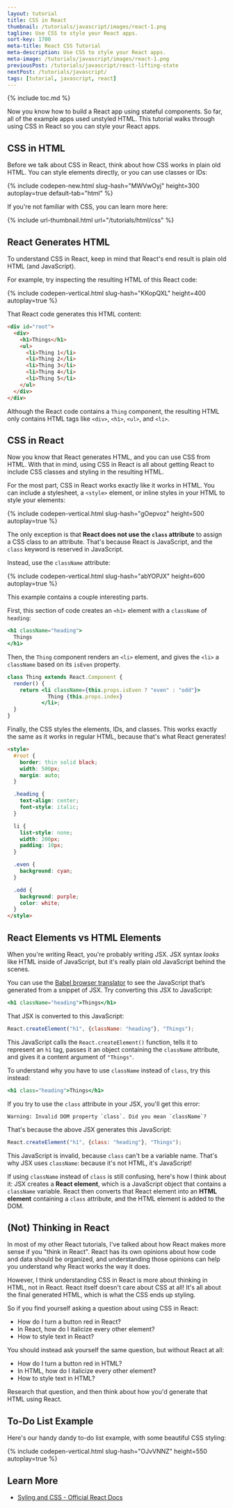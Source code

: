 ```yaml
---
layout: tutorial
title: CSS in React
thumbnail: /tutorials/javascript/images/react-1.png
tagline: Use CSS to style your React apps.
sort-key: 1700
meta-title: React CSS Tutorial
meta-description: Use CSS to style your React apps.
meta-image: /tutorials/javascript/images/react-1.png
previousPost: /tutorials/javascript/react-lifting-state
nextPost: /tutorials/javascript/
tags: [tutorial, javascript, react]
---
```


{% include toc.md %}

Now you know how to build a React app using stateful components. So far, all of the example apps used unstyled HTML. This tutorial walks through using CSS in React so you can style your React apps.

## CSS in HTML

Before we talk about CSS in React, think about how CSS works in plain old HTML. You can style elements directly, or you can use classes or IDs:

{% include codepen-new.html slug-hash="MWVwOyj" height=300 autoplay=true default-tab="html" %}

If you're not familiar with CSS, you can learn more here:

{% include url-thumbnail.html url="/tutorials/html/css" %}

## React Generates HTML

To understand CSS in React, keep in mind that React's end result is plain old HTML (and JavaScript).

For example, try inspecting the resulting HTML of this React code:

{% include codepen-vertical.html slug-hash="KKopQXL" height=400 autoplay=true %}

That React code generates this HTML content:

```html
<div id="root">
  <div>
    <h1>Things</h1>
    <ul>
      <li>Thing 1</li>
      <li>Thing 2</li>
      <li>Thing 3</li>
      <li>Thing 4</li>
      <li>Thing 5</li>
    </ul>
  </div>
</div>
```

Although the React code contains a `Thing` component, the resulting HTML only contains HTML tags like `<div>`, `<h1>`, `<ul>`, and `<li>`.

## CSS in React

Now you know that React generates HTML, and you can use CSS from HTML. With that in mind, using CSS in React is all about getting React to include CSS classes and styling in the resulting HTML.

For the most part, CSS in React works exactly like it works in HTML. You can include a stylesheet, a `<style>` element, or inline styles in your HTML to style your elements:

{% include codepen-vertical.html slug-hash="gOepvoz" height=500 autoplay=true %}

The only exception is that **React does not use the `class` attribute** to assign a CSS class to an attribute. That's because React is JavaScript, and the `class` keyword is reserved in JavaScript.

Instead, use the `className` attribute:

{% include codepen-vertical.html slug-hash="abYOPJX" height=600 autoplay=true %}

This example contains a couple interesting parts.

First, this section of code creates an `<h1>` element with a `className` of `heading`:

```jsx
<h1 className="heading">
  Things
</h1>
```

Then, the `Thing` component renders an `<li>` element, and gives the `<li>` a `className` based on its `isEven` property.

```jsx
class Thing extends React.Component {
  render() {
    return <li className={this.props.isEven ? "even" : "odd"}>
             Thing {this.props.index}
           </li>;
  }
}
```

Finally, the CSS styles the elements, IDs, and classes. This works exactly the same as it works in regular HTML, because that's what React generates!

```html
<style>
  #root {
    border: thin solid black;
    width: 500px;
    margin: auto;
  }

  .heading {
    text-align: center;
    font-style: italic;
  }

  li {
    list-style: none;
    width: 200px;
    padding: 10px;
  }

  .even {
    background: cyan;
  }

  .odd {
    background: purple;
    color: white;
  }
</style>
```

## React Elements vs HTML Elements

When you're writing React, you're probably writing JSX. JSX syntax *looks* like HTML inside of JavaScript, but it's really plain old JavaScript behind the scenes.

You can use the [Babel browser translator](https://babeljs.io/repl#?browsers=defaults%2C%20not%20ie%2011%2C%20not%20ie_mob%2011&build=&builtIns=false&corejs=3.21&spec=false&loose=false&code_lz=DwCwjABAxgNghgZwQOTgWwKYF4BEINwAmAlgHYDmOAfACohnkLAD04VQA&debug=false&forceAllTransforms=false&shippedProposals=false&circleciRepo=&evaluate=false&fileSize=false&timeTravel=false&sourceType=module&lineWrap=true&presets=react&prettier=false&targets=&version=7.18.7&externalPlugins=&assumptions=%7B%7D) to see the JavaScript that’s generated from a snippet of JSX. Try converting this JSX to JavaScript:

```jsx
<h1 className="heading">Things</h1>
```

That JSX is converted to this JavaScript:

```javascript
React.createElement("h1", {className: "heading"}, "Things");
```

This JavaScript calls the `React.createElement()` function, tells it to represent an `h1` tag, passes it an object containing the `className` attribute, and gives it a content argument of `"Things"`.

To understand why you have to use `className` instead of `class`, try this instead:

```jsx
<h1 class="heading">Things</h1>
```

If you try to use the `class` attribute in your JSX, you'll get this error:

```error
Warning: Invalid DOM property `class`. Did you mean `className`?
```

That's because the above JSX generates this JavaScript:

```javascript
React.createElement("h1", {class: "heading"}, "Things");
```

This JavaScript is invalid, because `class` can't be a variable name. That's why JSX uses `className`: because it's not HTML, it's JavaScript!

If using `className` instead of `class` is still confusing, here's how I think about it: JSX creates a **React element**, which is a JavaScript object that contains a `className` variable. React then converts that React element into an **HTML element** containing a `class` attribute, and the HTML element is added to the DOM.

## (Not) Thinking in React

In most of my other React tutorials, I've talked about how React makes more sense if you "think in React". React has its own opinions about how code and data should be organized, and understanding those opinions can help you understand why React works the way it does.

However, I think understanding CSS in React is more about thinking in HTML, not in React. React itself doesn't care about CSS at all! It's all about the final generated HTML, which is what the CSS ends up styling.

So if you find yourself asking a question about using CSS in React:

- How do I turn a button red in React?
- In React, how do I italicize every other element?
- How to style text in React?

You should instead ask yourself the same question, but without React at all:

- How do I turn a button red in HTML?
- In HTML, how do I italicize every other element?
- How to style text in HTML?

Research that question, and then think about how you'd generate that HTML using React.

## To-Do List Example

Here's our handy dandy to-do list example, with some beautiful CSS styling:

{% include codepen-vertical.html slug-hash="OJvVNNZ" height=550 autoplay=true %}

## Learn More

- [Syling and CSS - Official React Docs](https://reactjs.org/docs/faq-styling.html)
